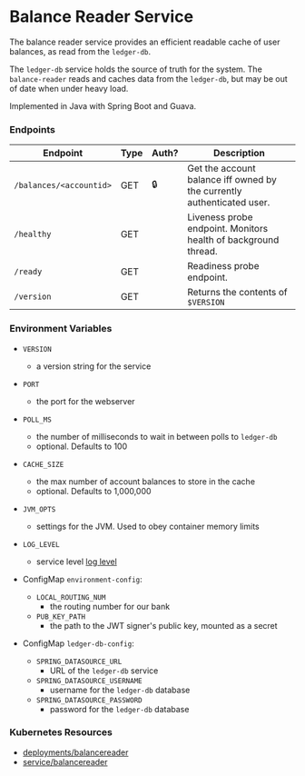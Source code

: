# Balance Reader Service

The balance reader service provides an efficient readable cache of user balances, as read from the `ledger-db`.

The `ledger-db` service holds the source of truth for the system.
The `balance-reader` reads and caches data from the `ledger-db`, but may be out of date when under heavy load.

Implemented in Java with Spring Boot and Guava.

### Endpoints

| Endpoint                | Type | Auth? | Description                                                            |
| ----------------------- | ---- | ----- | ---------------------------------------------------------------------- |
| `/balances/<accountid>` | GET  | 🔒    | Get the account balance iff owned by the currently authenticated user. |
| `/healthy`              | GET  |       | Liveness probe endpoint. Monitors health of background thread.         |
| `/ready`                | GET  |       | Readiness probe endpoint.                                              |
| `/version`              | GET  |       | Returns the contents of `$VERSION`                                     |

### Environment Variables

- `VERSION`
  - a version string for the service
- `PORT`
  - the port for the webserver
- `POLL_MS`
  - the number of milliseconds to wait in between polls to `ledger-db`
  - optional. Defaults to 100
- `CACHE_SIZE`
  - the max number of account balances to store in the cache
  - optional. Defaults to 1,000,000
- `JVM_OPTS`
  - settings for the JVM. Used to obey container memory limits
- `LOG_LEVEL`

  - service level [log level](https://logging.apache.org/log4j/2.x/manual/customloglevels.html)

- ConfigMap `environment-config`:

  - `LOCAL_ROUTING_NUM`
    - the routing number for our bank
  - `PUB_KEY_PATH`
    - the path to the JWT signer's public key, mounted as a secret

- ConfigMap `ledger-db-config`:
  - `SPRING_DATASOURCE_URL`
    - URL of the `ledger-db` service
  - `SPRING_DATASOURCE_USERNAME`
    - username for the `ledger-db` database
  - `SPRING_DATASOURCE_PASSWORD`
    - password for the `ledger-db` database

### Kubernetes Resources

- [deployments/balancereader](/kubernetes-manifests/balance-reader.yaml)
- [service/balancereader](/kubernetes-manifests/balance-reader.yaml)
